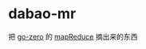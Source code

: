 # dabao-mr

把 [go-zero](https://github.com/zeromicro/go-zero) 的 [mapReduce](https://github.com/zeromicro/go-zero/tree/master/core/mr) 摘出来的东西